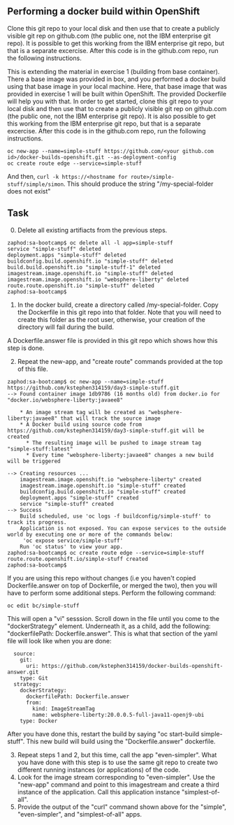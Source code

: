 ##  Performing a docker build within OpenShift

Clone this git repo to your local disk and then use that to create a publicly visible git rep on github.com (the public one, not the IBM enterprise git repo).
It is possible to get this working from the IBM enterprise git repo, but that is a separate excercise. After this code is in the github.com repo, run the 
following instructions.

This is extending the material in exercise 1 (building from base container). There a base image was provided in box, and you performed a docker build using that base image in your local
machine. Here, that base image that was provided in exercise 1 will be built within OpenShift. The provided Dockerfile will help you with that. In order to get started, clone this git 
repo to your local disk and then use that to create a publicly visible git rep on github.com (the public one, not the IBM enterprise git repo). It is also possible to get this working 
from the IBM enterprise git repo, but that is a separate excercise. After this code is in the github.com repo, run the following instructions.

```
oc new-app --name=simple-stuff https://github.com/<your github.com id>/docker-builds-openshift.git --as-deployment-config
oc create route edge --service=simple-stuff
```

And then, `curl -k https://<hostname for route>/simple-stuff/simple/simon`. This should produce the string "/my-special-folder does not exist"

## Task

0. Delete all existing artifiacts from the previous steps. 
```
zaphod:sa-bootcamp$ oc delete all -l app=simple-stuff
service "simple-stuff" deleted
deployment.apps "simple-stuff" deleted
buildconfig.build.openshift.io "simple-stuff" deleted
build.build.openshift.io "simple-stuff-1" deleted
imagestream.image.openshift.io "simple-stuff" deleted
imagestream.image.openshift.io "websphere-liberty" deleted
route.route.openshift.io "simple-stuff" deleted
zaphod:sa-bootcamp$ 
```

1. In the docker build, create a directory called /my-special-folder. Copy the Dockerfile in this git repo into that folder. Note that you will need to create this
folder as the root user, otherwise, your creation of the directory will fail during the build.

A Dockerfile.answer file is provided in this git repo which shows how this step is done.

2. Repeat the new-app, and "create route" commands provided at the top of this file.
```
zaphod:sa-bootcamp$ oc new-app --name=simple-stuff https://github.com/kstephen314159/day3-simple-stuff.git
--> Found container image 1db9786 (16 months old) from docker.io for "docker.io/websphere-liberty:javaee8"

    * An image stream tag will be created as "websphere-liberty:javaee8" that will track the source image
    * A Docker build using source code from https://github.com/kstephen314159/day3-simple-stuff.git will be created
      * The resulting image will be pushed to image stream tag "simple-stuff:latest"
      * Every time "websphere-liberty:javaee8" changes a new build will be triggered

--> Creating resources ...
    imagestream.image.openshift.io "websphere-liberty" created
    imagestream.image.openshift.io "simple-stuff" created
    buildconfig.build.openshift.io "simple-stuff" created
    deployment.apps "simple-stuff" created
    service "simple-stuff" created
--> Success
    Build scheduled, use 'oc logs -f buildconfig/simple-stuff' to track its progress.
    Application is not exposed. You can expose services to the outside world by executing one or more of the commands below:
     'oc expose service/simple-stuff' 
    Run 'oc status' to view your app.
zaphod:sa-bootcamp$ oc create route edge --service=simple-stuff
route.route.openshift.io/simple-stuff created
zaphod:sa-bootcamp$
```
If you are using this repo without changes (i.e you haven't copied Dockerfile.answer on top of Dockerfile, or merged the two), then you will 
have to perform some additional steps. Perform the following command:
```
oc edit bc/simple-stuff
```
This will open a "vi" sesssion. Scroll down in the file until you come to the "dockerStrategy" element. Underneath it, as a child, add the following: "dockerfilePath: Dockerfile.answer". This is what that section of the yaml file will look like when you are done:
```
  source:
    git:
      uri: https://github.com/kstephen314159/docker-builds-openshift-answer.git
    type: Git
  strategy:
    dockerStrategy:
      dockerfilePath: Dockerfile.answer
      from:
        kind: ImageStreamTag
        name: websphere-liberty:20.0.0.5-full-java11-openj9-ubi
    type: Docker
```
After you have done this, restart the build by saying "oc start-build simple-stuff". This new build will build using the "Dockerfile.answer" dockerfile.

3. Repeat steps 1 and 2, but this time, call the app "even-simpler". What you have done with this step is to use the same git repo to create two different running instances (or applications) 
of the code.
4. Look for the image stream corresponding to "even-simpler". Use the "new-app" command and point to this imagestream and create a third instance of the application. Call this application
instance "simplest-of-all".
4. Provide the output of the "curl" command shown above for the "simple", "even-simpler", and "simplest-of-all" apps.
